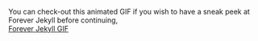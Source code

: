 You can check-out this animated GIF if you wish to have a sneak peek at Forever Jekyll before continuing,  
[Forever Jekyll GIF](https://i.imgur.com/a6r9sIE.gif)
